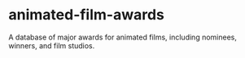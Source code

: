 # animated-film-awards
A database of major awards for animated films, including nominees, winners, and film studios.
